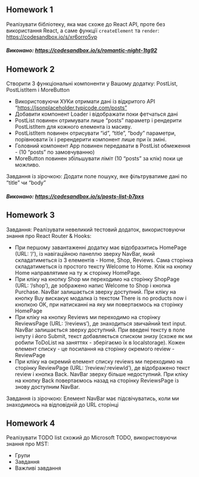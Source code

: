 ## Homework 1
Реалізувати бібліотеку, яка має схоже до React API, проте без використання React, а саме функції `createElement` та `render`: https://codesandbox.io/s/xr6orro5vp

##### Виконано: https://codesandbox.io/s/romantic-night-1tg92

## Homework 2
Створити 3 функціональні компоненти у Вашому додатку: PostList, PostListItem і MoreButton
- Використовуючи ХУКи отримати дані із відкритого АРІ “https://jsonplaceholder.typicode.com/posts”
- Добавити компонент Loader і відображати поки фетчаться дані
- PostList повинен отримувати лише “posts” параметр і рендерити PostListItem для кожного елемента із масиву.
- PostListItem повинен отрисувати “id”, “title”, “body” параметри, порівнювати їх і  ререндерити компонент лише при їх зміні.
- Головний компонент App повинен передавати в PostList обмеження -  (10 “posts” по замовчуванню)
- MoreButton повинен збільшувати ліміт (10 “posts” за клік) поки це можливо.

Завдання із зірочкою: Додати поле пошуку, яке фільтруватиме дані по “title” чи “body”

##### Виконано: https://codesandbox.io/s/posts-list-b7pxs

## Homework 3
Завдання: Реалізувати невеликий тестовий додаток, використовуючи знання про React Router & Hooks:
- При першому завантаженні додатку має відобразитись HomePage (URL: ‘/’), із навігаційною панеллю зверху NavBar, який складатиметься із 3 елементів - Home, Shop, Reviews. Сама сторінка складатиметься із простого тексту Welcome to Home. Клік на кнопку Home направлятиме на ту ж сторінку HomePage.
- При кліку на кнопку Shop ми переходимо на сторінку ShopPage (URL: ‘/shop’), де зображено напис Welcome to Shop і кнопка Purchase. NavBar залишається зверху доступний. При кліку на кнопку Buy вискакує модалка із текстом There is no products now і кнопкою ОК, при натисканні на яку ми повертаємось на сторінку HomePage
- При кліку на кнопку Reviews ми переходимо на сторінку ReviewsPage (URL: ‘/reviews’), де знаходиться звичайний text input. NavBar залишається зверху доступний. При введені тексту в поле інпуту і його Submit, текст добавляється списком знизу (схоже як ми робили ToDoList на заняттях - зберігаємо їх в localstorage). Кожен елемент списку - це посилання на сторінку окремого review - ReviewPage
- При кліку на окремий елемент списку reviews ми переходимо на сторінку ReviewPage (URL: ‘/review/:reviewId’), де відображено текст review і кнопка Back. NavBar зверху більше недоступний. При кліку на кнопку Back повертаємось назад на сторінку ReviewsPage із знову доступним NavBar.

Завдання із зірочкою: Елемент NavBar має підсвічуватись, коли ми знаходимось на відповідній до URL сторінці

## Homework 4

Реалізувати TODO list схожий до Microsoft TODO, використовуючи знання про MST:
- Групи
- Завдання
- Важливі завдання
